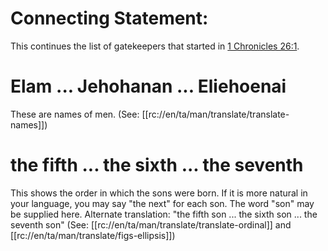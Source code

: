 # Connecting Statement:

This continues the list of gatekeepers that started in [1 Chronicles 26:1](../26/01.md).

# Elam ... Jehohanan ... Eliehoenai

These are names of men. (See: [[rc://en/ta/man/translate/translate-names]])

# the fifth ... the sixth ... the seventh

This shows the order in which the sons were born. If it is more natural in your language, you may say "the next" for each son. The word "son" may be supplied here. Alternate translation: "the fifth son ... the sixth son ... the seventh son" (See: [[rc://en/ta/man/translate/translate-ordinal]] and [[rc://en/ta/man/translate/figs-ellipsis]])
